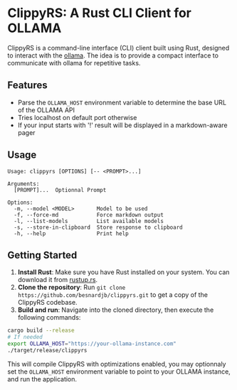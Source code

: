 
# ClippyRS: A Rust CLI Client for OLLAMA

ClippyRS is a command-line interface (CLI) client built using Rust, designed to interact with the [ollama](https://ollama.com). The idea is to provide a compact interface to communicate with ollama for repetitive tasks.

## Features

* Parse the `OLLAMA_HOST` environment variable to determine the base URL of the OLLAMA API
* Tries localhost on default port otherwise
* If your input starts with '!' result will be displayed in a markdown-aware pager

## Usage

```
Usage: clippyrs [OPTIONS] [-- <PROMPT>...]

Arguments:
  [PROMPT]...  Optionnal Prompt

Options:
  -m, --model <MODEL>       Model to be used
  -f, --force-md            Force markdown output
  -l, --list-models         List available models
  -s, --store-in-clipboard  Store response to clipboard
  -h, --help                Print help
```

## Getting Started

1. **Install Rust**: Make sure you have Rust installed on your system. You can download it from [rustup.rs](https://rustup.rs).
2. **Clone the repository**: Run `git clone https://github.com/besnardjb/clippyrs.git` to get a copy of the ClippyRS codebase.
3. **Build and run**: Navigate into the cloned directory, then execute the following commands:

```bash
cargo build --release
# If needed
export OLLAMA_HOST="https://your-ollama-instance.com"
./target/release/clippyrs
```

This will compile ClippyRS with optimizations enabled, you may optionnaly set the `OLLAMA_HOST` environment variable to point to your OLLAMA instance, and run the application.
